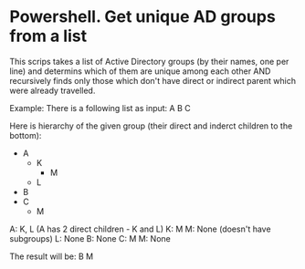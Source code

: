 # Powershell. Get unique AD groups from a list

This scrips takes a list of Active Directory groups (by their names, one per line) and determins which of them are unique among each other AND recursively finds only those which don't have direct or indirect parent which were already travelled.

Example:
There is a following list as input:
A
B
C

Here is hierarchy of the given group (their direct and inderct children to the bottom):
- A
  - K
    - M
  - L
- B
- C
  - M

A: K, L (A has 2 direct children - K and L)
K: M
M: None (doesn't have subgroups)
L: None
B: None
C: M
M: None

The result will be:
B
M
